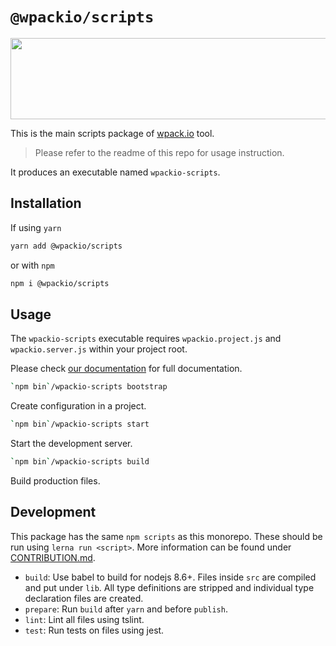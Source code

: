 # `@wpackio/scripts`

<p align="center">
  <a href="https://wpack.io"><img width="600" height="130" src="https://raw.githubusercontent.com/swashata/wp-webpack-script/master/assets/wpackio-logo.png"></a>
</p>

This is the main scripts package of [wpack.io](https://wpack.io) tool.

> Please refer to the readme of this repo for usage instruction.

It produces an executable named `wpackio-scripts`.

## Installation

If using `yarn`

```bash
yarn add @wpackio/scripts
```

or with `npm`

```bash
npm i @wpackio/scripts
```

## Usage

The `wpackio-scripts` executable requires `wpackio.project.js` and `wpackio.server.js`
within your project root.

Please check [our documentation](https://wpack.io) for full documentation.

```bash
`npm bin`/wpackio-scripts bootstrap
```

Create configuration in a project.

```bash
`npm bin`/wpackio-scripts start
```

Start the development server.

```bash
`npm bin`/wpackio-scripts build
```

Build production files.

## Development

This package has the same `npm scripts` as this monorepo. These should be run
using `lerna run <script>`. More information can be found under [CONTRIBUTION.md](../../CONTRIBUTION.md).

-   `build`: Use babel to build for nodejs 8.6+. Files inside `src` are compiled and put under `lib`. All type definitions are stripped and individual type declaration files are created.
-   `prepare`: Run `build` after `yarn` and before `publish`.
-   `lint`: Lint all files using tslint.
-   `test`: Run tests on files using jest.
